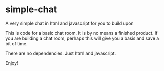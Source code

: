 # simple-chat
A very simple chat in html and javascript for you to build upon

This is code for a basic chat room. It is by no means a finished product. If you are building a chat room, perhaps this will give you a basis and save a bit of time.

There are no dependencies. Just html and javascript.

Enjoy!
